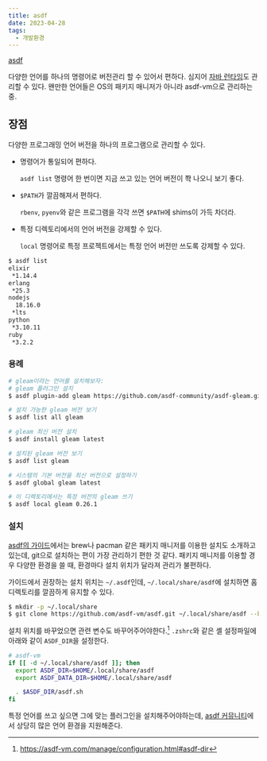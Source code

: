 ```yaml
---
title: asdf
date: 2023-04-28
tags:
  - 개발환경
---
```


[asdf](https://asdf-vm.com/)

다양한 언어를 하나의 명령어로 버전관리 할 수 있어서 편하다.
심지어 [자바 런타임](https://github.com/halcyon/asdf-java)도 관리할 수 있다.
왠만한 언어들은 OS의 패키지 매니저가 아니라 asdf-vm으로 관리하는 중.

## 장점

다양한 프로그래밍 언어 버전을 하나의 프로그램으로 관리할 수 있다.

- 명령어가 통일되어 편하다.

  `asdf list` 명령어 한 번이면 지금 쓰고 있는 언어 버전이 쫙 나오니 보기 좋다.
  
- `$PATH`가 깔끔해져서 편하다.

  `rbenv`, `pyenv`와 같은 프로그램을 각각 쓰면 `$PATH`에 shims이 가득 차더라.

- 특정 디렉토리에서의 언어 버전을 강제할 수 있다.

  `local` 명령어로 특정 프로젝트에서는 특정 언어 버전만 쓰도록 강제할 수 있다.

```bash
$ asdf list
elixir
 *1.14.4
erlang
 *25.3
nodejs
  18.16.0
 *lts
python
 *3.10.11
ruby
 *3.2.2
```

### 용례

```bash
# gleam이라는 언어를 설치해보자:
# gleam 플러그인 설치
$ asdf plugin-add gleam https://github.com/asdf-community/asdf-gleam.git

# 설치 가능한 gleam 버전 보기
$ asdf list all gleam

# gleam 최신 버전 설치
$ asdf install gleam latest

# 설치된 gleam 버전 보기
$ asdf list gleam

# 시스템의 기본 버전을 최신 버전으로 설정하기
$ asdf global gleam latest

# 이 디렉토리에서는 특정 버전의 gleam 쓰기
$ asdf local gleam 0.26.1
```

### 설치

[asdf의 가이드](https://asdf-vm.com/guide/getting-started.html#_1-install-dependencies)에서는
brew나 pacman 같은 패키지 매니저를 이용한 설치도 소개하고 있는데, git으로
설치하는 편이 가장 관리하기 편한 것 같다. 패키지 매니저를 이용할 경우
다양한 환경을 쓸 때, 환경마다 설치 위치가 달라져 관리가 불편하다.

가이드에서 권장하는 설치 위치는 `~/.asdf`인데, 
`~/.local/share/asdf`에 설치하면 홈 디렉토리를 깔끔하게 유지할 수 있다.

```bash
$ mkdir -p ~/.local/share
$ git clone https://github.com/asdf-vm/asdf.git ~/.local/share/asdf --branch v0.11.2
```

설치 위치를 바꾸었으면 관련 변수도 바꾸어주어야한다.[^1]
`.zshrc`와 같은 셸 설정파일에 아래와 같이 `ASDF_DIR`을 설정한다.

```bash
# asdf-vm
if [[ -d ~/.local/share/asdf ]]; then
  export ASDF_DIR=$HOME/.local/share/asdf
  export ASDF_DATA_DIR=$HOME/.local/share/asdf

  . $ASDF_DIR/asdf.sh
fi
```

[^1]: https://asdf-vm.com/manage/configuration.html#asdf-dir

특정 언어를 쓰고 싶으면 그에 맞는 플러그인을 설치해주어야하는데,
[asdf 커뮤니티](https://github.com/asdf-community)에서 상당히 많은 언어 환경을
지원해준다.